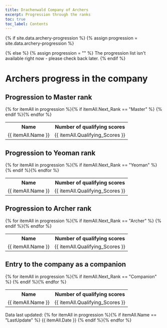```yaml
---
title: Drachenwald Company of Archers
excerpt: Progression through the ranks
toc: true
toc_label: Contents
---
```


{% if site.data.archery-progression %}
  {% assign progression = site.data.archery-progression %}
  
{% else %}
  {% assign progression = "" %}
  The progression list isn't available right now - please check back later.
{% endif %}

# Archers progress in the company

## Progression to Master rank 
<table>
  <tr><th>Name</th><th>Number of qualifying scores</th></tr>
 {% for itemAll in progression %}{% if itemAll.Next_Rank == "Master" %} <tr><td> {{ itemAll.Name }} </td><td> {{ itemAll.Qualifying_Scores }} </td></tr> {% endif %}{% endfor %}
</table>

## Progression to Yeoman rank
<table>
  <tr><th>Name</th><th>Number of qualifying scores</th></tr>
 {% for itemAll in progression %}{% if itemAll.Next_Rank == "Yeoman" %} <tr><td> {{ itemAll.Name }} </td><td> {{ itemAll.Qualifying_Scores }} </td></tr> {% endif %}{% endfor %}
</table>

## Progression to Archer rank
<table>
  <tr><th>Name</th><th>Number of qualifying scores</th></tr>
 {% for itemAll in progression %}{% if itemAll.Next_Rank == "Archer" %} <tr><td> {{ itemAll.Name }} </td><td> {{ itemAll.Qualifying_Scores }} </td></tr> {% endif %}{% endfor %}
</table>

## Entry to the company as a companion
<table>
  <tr><th>Name</th><th>Number of qualifying scores</th></tr>
 {% for itemAll in progression %}{% if itemAll.Next_Rank == "Companion" %} <tr><td> {{ itemAll.Name }} </td><td> {{ itemAll.Qualifying_Scores }} </td></tr> {% endif %}{% endfor %}
</table>

Data last updated: {% for itemAll in progression %}{% if itemAll.Name == "LastUpdate" %} {{ itemAll.Date }} {% endif %}{% endfor %}
 
